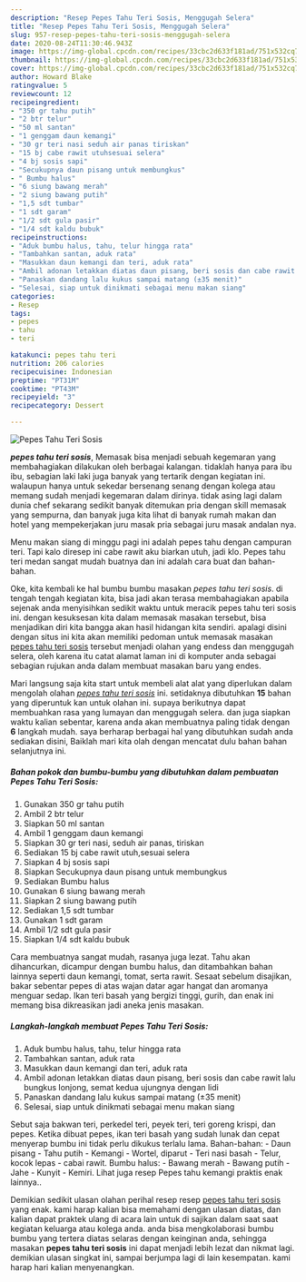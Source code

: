 ```yaml
---
description: "Resep Pepes Tahu Teri Sosis, Menggugah Selera"
title: "Resep Pepes Tahu Teri Sosis, Menggugah Selera"
slug: 957-resep-pepes-tahu-teri-sosis-menggugah-selera
date: 2020-08-24T11:30:46.943Z
image: https://img-global.cpcdn.com/recipes/33cbc2d633f181ad/751x532cq70/pepes-tahu-teri-sosis-foto-resep-utama.jpg
thumbnail: https://img-global.cpcdn.com/recipes/33cbc2d633f181ad/751x532cq70/pepes-tahu-teri-sosis-foto-resep-utama.jpg
cover: https://img-global.cpcdn.com/recipes/33cbc2d633f181ad/751x532cq70/pepes-tahu-teri-sosis-foto-resep-utama.jpg
author: Howard Blake
ratingvalue: 5
reviewcount: 12
recipeingredient:
- "350 gr tahu putih"
- "2 btr telur"
- "50 ml santan"
- "1 genggam daun kemangi"
- "30 gr teri nasi seduh air panas tiriskan"
- "15 bj cabe rawit utuhsesuai selera"
- "4 bj sosis sapi"
- "Secukupnya daun pisang untuk membungkus"
- " Bumbu halus"
- "6 siung bawang merah"
- "2 siung bawang putih"
- "1,5 sdt tumbar"
- "1 sdt garam"
- "1/2 sdt gula pasir"
- "1/4 sdt kaldu bubuk"
recipeinstructions:
- "Aduk bumbu halus, tahu, telur hingga rata"
- "Tambahkan santan, aduk rata"
- "Masukkan daun kemangi dan teri, aduk rata"
- "Ambil adonan letakkan diatas daun pisang, beri sosis dan cabe rawit lalu bungkus lonjong, semat kedua ujungnya dengan lidi"
- "Panaskan dandang lalu kukus sampai matang (±35 menit)"
- "Selesai, siap untuk dinikmati sebagai menu makan siang"
categories:
- Resep
tags:
- pepes
- tahu
- teri

katakunci: pepes tahu teri 
nutrition: 206 calories
recipecuisine: Indonesian
preptime: "PT31M"
cooktime: "PT43M"
recipeyield: "3"
recipecategory: Dessert

---
```



![Pepes Tahu Teri Sosis](https://img-global.cpcdn.com/recipes/33cbc2d633f181ad/751x532cq70/pepes-tahu-teri-sosis-foto-resep-utama.jpg)

<b><i>pepes tahu teri sosis</i></b>, Memasak bisa menjadi sebuah kegemaran yang membahagiakan dilakukan oleh berbagai kalangan. tidaklah hanya para ibu ibu, sebagian laki laki juga banyak yang tertarik dengan kegiatan ini. walaupun hanya untuk sekedar bersenang senang dengan kolega atau memang sudah menjadi kegemaran dalam dirinya. tidak asing lagi dalam dunia chef sekarang sedikit banyak ditemukan pria dengan skill memasak yang sempurna, dan banyak juga kita lihat di banyak rumah makan dan hotel yang mempekerjakan juru masak pria sebagai juru masak andalan nya.

Menu makan siang di minggu pagi ini adalah pepes tahu dengan campuran teri. Tapi kalo diresep ini cabe rawit aku biarkan utuh, jadi klo. Pepes tahu teri medan sangat mudah buatnya dan ini adalah cara buat dan bahan-bahan.

Oke, kita kembali ke hal bumbu bumbu masakan <i>pepes tahu teri sosis</i>. di tengah tengah kegiatan kita, bisa jadi akan terasa membahagiakan apabila sejenak anda menyisihkan sedikit waktu untuk meracik pepes tahu teri sosis ini. dengan kesuksesan kita dalam memasak masakan tersebut, bisa menjadikan diri kita bangga akan hasil hidangan kita sendiri. apalagi disini dengan situs ini kita akan memiliki pedoman untuk memasak masakan <u>pepes tahu teri sosis</u> tersebut menjadi olahan yang endess dan menggugah selera, oleh karena itu catat alamat laman ini di komputer anda sebagai sebagian rujukan anda dalam membuat masakan baru yang endes.


Mari langsung saja kita start untuk membeli alat alat yang diperlukan dalam mengolah olahan <u><i>pepes tahu teri sosis</i></u> ini. setidaknya dibutuhkan <b>15</b> bahan yang diperuntuk kan untuk olahan ini. supaya berikutnya dapat membuahkan rasa yang lumayan dan menggugah selera. dan juga siapkan waktu kalian sebentar, karena anda akan membuatnya paling tidak dengan <b>6</b> langkah mudah. saya berharap berbagai hal yang dibutuhkan sudah anda sediakan disini, Baiklah mari kita olah dengan mencatat dulu bahan bahan selanjutnya ini.

<!--inarticleads1-->

##### Bahan pokok dan bumbu-bumbu yang dibutuhkan dalam pembuatan Pepes Tahu Teri Sosis:

1. Gunakan 350 gr tahu putih
1. Ambil 2 btr telur
1. Siapkan 50 ml santan
1. Ambil 1 genggam daun kemangi
1. Siapkan 30 gr teri nasi, seduh air panas, tiriskan
1. Sediakan 15 bj cabe rawit utuh,sesuai selera
1. Siapkan 4 bj sosis sapi
1. Siapkan Secukupnya daun pisang untuk membungkus
1. Sediakan  Bumbu halus
1. Gunakan 6 siung bawang merah
1. Siapkan 2 siung bawang putih
1. Sediakan 1,5 sdt tumbar
1. Gunakan 1 sdt garam
1. Ambil 1/2 sdt gula pasir
1. Siapkan 1/4 sdt kaldu bubuk


Cara membuatnya sangat mudah, rasanya juga lezat. Tahu akan dihancurkan, dicampur dengan bumbu halus, dan ditambahkan bahan lainnya seperti daun kemangi, tomat, serta rawit. Sesaat sebelum disajikan, bakar sebentar pepes di atas wajan datar agar hangat dan aromanya menguar sedap. Ikan teri basah yang bergizi tinggi, gurih, dan enak ini memang bisa dikreasikan jadi aneka jenis masakan. 

<!--inarticleads2-->

##### Langkah-langkah membuat Pepes Tahu Teri Sosis:

1. Aduk bumbu halus, tahu, telur hingga rata
1. Tambahkan santan, aduk rata
1. Masukkan daun kemangi dan teri, aduk rata
1. Ambil adonan letakkan diatas daun pisang, beri sosis dan cabe rawit lalu bungkus lonjong, semat kedua ujungnya dengan lidi
1. Panaskan dandang lalu kukus sampai matang (±35 menit)
1. Selesai, siap untuk dinikmati sebagai menu makan siang


Sebut saja bakwan teri, perkedel teri, peyek teri, teri goreng krispi, dan pepes. Ketika dibuat pepes, ikan teri basah yang sudah lunak dan cepat menyerap bumbu ini tidak perlu dikukus terlalu lama. Bahan-bahan: - Daun pisang - Tahu putih - Kemangi - Wortel, diparut - Teri nasi basah - Telur, kocok lepas - cabai rawit. Bumbu halus: - Bawang merah - Bawang putih - Jahe - Kunyit - Kemiri. Lihat juga resep Pepes tahu kemangi praktis enak lainnya.. 

Demikian sedikit ulasan olahan perihal resep resep <u>pepes tahu teri sosis</u> yang enak. kami harap kalian bisa memahami dengan ulasan diatas, dan kalian dapat praktek ulang di acara lain untuk di sajikan dalam saat saat kegiatan keluarga atau kolega anda. anda bisa mengkolaborasi bumbu bumbu yang tertera diatas selaras dengan keinginan anda, sehingga masakan <b>pepes tahu teri sosis</b> ini dapat menjadi lebih lezat dan nikmat lagi. demikian ulasan singkat ini, sampai berjumpa lagi di lain kesempatan. kami harap hari kalian menyenangkan.

